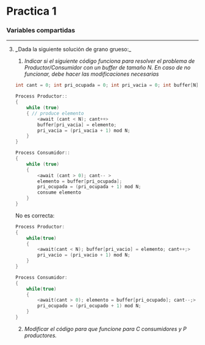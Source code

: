 # Practica 1

### Variables compartidas

---

3. ̣_Dada la siguiente solución de grano grueso:_

   1. _Indicar si el siguiente código funciona para resolver el problema de Productor/Consumidor con un buffer de tamaño N. En caso de no funcionar, debe hacer las modificaciones necesarias_

    ```c
    int cant = 0; int pri_ocupada = 0; int pri_vacia = 0; int buffer[N];
    
    Process Productor::
    { 
        while (true)
        { // produce elemento
            <await (cant < N); cant++>
            buffer[pri_vacia] = elemento;
            pri_vacia = (pri_vacia + 1) mod N;
        }
    }

    Process Consumidor::
    { 
        while (true)
        { 
            <await (cant > 0); cant-- >
            elemento = buffer[pri_ocupada];
            pri_ocupada = (pri_ocupada + 1) mod N;
            consume elemento
        }
    }

    ```

    No es correcta:

    ```c
    Process Productor:
    {
        while(true)
        {
            <await(cant < N); buffer[pri_vacio] = elemento; cant++;>
            pri_vacio = (pri_vacio + 1) mod N;
        }
    }

    Process Consumidor:
    {
        while(true)
        {
            <await(cant > 0); elemento = buffer[pri_ocupado]; cant--;>
            pri_ocupado = (pri_ocupado + 1) mod N;
        }
    }
    ```

    2. _Modificar el código para que funcione para C consumidores y P productores._
    
    
